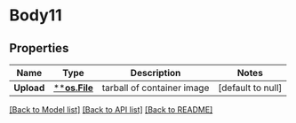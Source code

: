 # Body11

## Properties
Name | Type | Description | Notes
------------ | ------------- | ------------- | -------------
**Upload** | [****os.File**](*os.File.md) | tarball of container image | [default to null]

[[Back to Model list]](../README.md#documentation-for-models) [[Back to API list]](../README.md#documentation-for-api-endpoints) [[Back to README]](../README.md)

